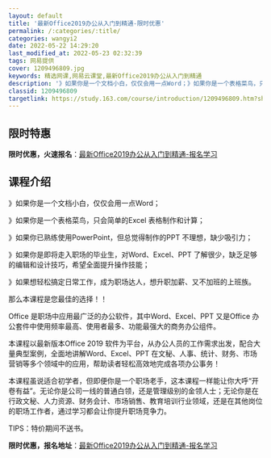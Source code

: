 ```yaml
---
layout: default
title: '最新Office2019办公从入门到精通-限时优惠'
permalink: /:categories/:title/
categories: wangyi2
date: 2022-05-22 14:29:20
last_modified_at: 2022-05-23 02:32:39
tags: 网易提供
cover: 1209496809.jpg
keywords: 精选网课,网易云课堂,最新Office2019办公从入门到精通
description: '》如果你是一个文档小白，仅仅会用一点Word；》如果你是一个表格菜鸟，只会简单的Excel表格制作和计算；》如果你已熟练'
classid: 1209496809
targetlink: https://study.163.com/course/introduction/1209496809.htm?share=1&shareId=1025206652&utm_campaign=share&utm_medium=iphoneShare&utm_source=&utm_u=1025206652
---
```


## 限时特惠

**限时优惠，火速报名**：[最新Office2019办公从入门到精通-报名学习](https://study.163.com/course/introduction/1209496809.htm?share=1&shareId=1025206652&utm_campaign=share&utm_medium=iphoneShare&utm_source=&utm_u=1025206652)

## 课程介绍

》如果你是一个文档小白，仅仅会用一点Word；

》如果你是一个表格菜鸟，只会简单的Excel 表格制作和计算；

》如果你已熟练使用PowerPoint，但总觉得制作的PPT 不理想，缺少吸引力；

》如果你是即将走入职场的毕业生，对Word、Excel、PPT 了解很少，缺乏足够的编辑和设计技巧，希望全面提升操作技能；

》如果想轻松搞定日常工作，成为职场达人，想升职加薪、又不加班的上班族。

那么本课程是您最佳的选择！！

Office 是职场中应用最广泛的办公软件，其中Word、Excel、PPT 又是Office 办公套件中使用频率最高、使用者最多、功能最强大的商务办公组件。

本课程以最新版本Office 2019 软件为平台，从办公人员的工作需求出发，配合大量典型案例，全面地讲解Word、Excel、PPT 在文秘、人事、统计、财务、市场营销等多个领域中的应用，帮助读者轻松高效地完成各项办公事务！

本课程虽说适合初学者，但即便你是一个职场老手，这本课程一样能让你大呼“开卷有益”。无论你是公司一线的普通白领，还是管理级别的金领人士；无论你是在行政文秘、人力资源、财务会计、市场销售、教育培训行业领域，还是在其他岗位的职场工作者，通过学习都会让你提升职场竞争力。

TIPS：特价期间不送书。

**限时优惠，报名地址**：[最新Office2019办公从入门到精通-报名学习](https://study.163.com/course/introduction/1209496809.htm?share=1&shareId=1025206652&utm_campaign=share&utm_medium=iphoneShare&utm_source=&utm_u=1025206652)

